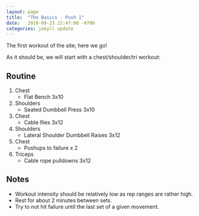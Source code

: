 ```yaml
---
layout: page
title:  "The Basics - Push 1"
date:   2018-09-23 22:47:00 -0700
categories: jekyll update
---
```

The first workout of the site; here we go!

As it should be, we will start with a chest/shoulder/tri workout:

## Routine 

1. Chest
	- Flat Bench 3x10
2. Shoulders
	- Seated Dumbbell Press 3x10
3. Chest
	- Cable flies 3x12
4. Shoulders
	- Lateral Shoulder Dumbbell Raises 3x12
5. Chest
	- Pushups to failure x 2
6. Triceps
	- Cable rope pulldowns 3x12

## Notes

- Workout intensity should be relatively low as rep ranges are rather high.
- Rest for about 2 minutes between sets.
- Try to not hit failure until the last set of a given movement. 

